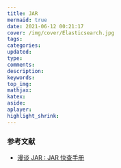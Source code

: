 ```yaml
---
title: JAR
mermaid: true
date: 2021-06-12 00:21:17
cover: /img/cover/Elasticsearch.jpg
tags:
categories:
updated:
type:
comments:
description:
keywords:
top_img:
mathjax:
katex:
aside:
aplayer:
highlight_shrink:
---
```


### 参考文献

* [漫谈 JAR : JAR 快查手册](https://juejin.cn/post/6971822360810749966?utm_source=gold_browser_extension)

